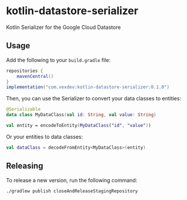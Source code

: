 # kotlin-datastore-serializer

Kotlin Serializer for the Google Cloud Datastore

## Usage

Add the following to your `build.gradle` file:

```groovy
repositories {
    mavenCentral()
}
implementation("com.vexdev:kotlin-datastore-serializer:0.1.0")
```

Then, you can use the Serializer to convert your data classes to entities:

```kotlin
@Serializable
data class MyDataClass(val id: String, val value: String)

val entity = encodeToEntity(MyDataClass("id", "value"))
```

Or your entities to data classes:

```kotlin
val dataClass = decodeFromEntity<MyDataClass>(entity)
```

## Releasing

To release a new version, run the following command:

```bash
./gradlew publish closeAndReleaseStagingRepository
``` 